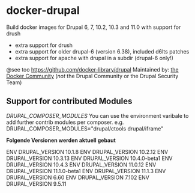 # docker-drupal

Build docker images for Drupal 6, 7, 10.2, 10.3 and 11.0 with support for drush

* extra support for drush
* extra support for older drupal-6 (version 6.38), included d6lts patches
* extra support for apache with drupal in a subdir (drupal-6 only!)

@see too https://github.com/docker-library/drupal
Maintained by: [the Docker Community](https://github.com/docker-library/drupal) (*not* the Drupal Community or the Drupal Security Team)

## Support for contributed Modules

*DRUPAL_COMPOSER_MODULES*
You can use the environment varibale to add further contrib modules per composer.
e.g.
DRUPAL_COMPOSER_MODULES="drupal/ctools drupal/iframe"

**Folgende Versionen werden aktuell gebaut**

ENV DRUPAL_VERSION 10.1.8
ENV DRUPAL_VERSION 10.2.12
ENV DRUPAL_VERSION 10.3.13
ENV DRUPAL_VERSION 10.4.0-beta1
ENV DRUPAL_VERSION 10.4.3
ENV DRUPAL_VERSION 11.0.12
ENV DRUPAL_VERSION 11.1.0-beta1
ENV DRUPAL_VERSION 11.1.3
ENV DRUPAL_VERSION 6.60
ENV DRUPAL_VERSION 7.102
ENV DRUPAL_VERSION 9.5.11
